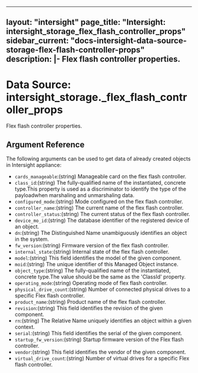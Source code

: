
---
layout: "intersight"
page_title: "Intersight: intersight_storage_flex_flash_controller_props"
sidebar_current: "docs-intersight-data-source-storage-flex-flash-controller-props"
description: |-
Flex flash controller properties.
---

# Data Source: intersight_storage._flex_flash_controller_props
Flex flash controller properties.
## Argument Reference
The following arguments can be used to get data of already created objects in Intersight appliance:
* `cards_manageable`:(string) Manageable card on the flex flash controller. 
* `class_id`:(string) The fully-qualified name of the instantiated, concrete type.This property is used as a discriminator to identify the type of the payloadwhen marshaling and unmarshaling data. 
* `configured_mode`:(string) Mode configured on the flex flash controller. 
* `controller_name`:(string) The current name of the flex flash controller. 
* `controller_status`:(string) The current status of the flex flash controller. 
* `device_mo_id`:(string) The database identifier of the registered device of an object. 
* `dn`:(string) The Distinguished Name unambiguously identifies an object in the system. 
* `fw_version`:(string) Firmware version of the flex flash controller. 
* `internal_state`:(string) Internal state of the flex flash controller. 
* `model`:(string) This field identifies the model of the given component. 
* `moid`:(string) The unique identifier of this Managed Object instance. 
* `object_type`:(string) The fully-qualified name of the instantiated, concrete type.The value should be the same as the 'ClassId' property. 
* `operating_mode`:(string) Operating mode of flex flash controller. 
* `physical_drive_count`:(string) Number of connected physical drives to a specific Flex flash controller. 
* `product_name`:(string) Product name of the flex flash controller. 
* `revision`:(string) This field identifies the revision of the given component. 
* `rn`:(string) The Relative Name uniquely identifies an object within a given context. 
* `serial`:(string) This field identifies the serial of the given component. 
* `startup_fw_version`:(string) Startup firmware version of the Flex flash controller. 
* `vendor`:(string) This field identifies the vendor of the given component. 
* `virtual_drive_count`:(string) Number of virtual drives for a specific Flex flash controller. 
